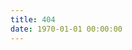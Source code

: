 ```yaml
---
title: 404
date: 1970-01-01 00:00:00
---
```

<script type="text/javascript" src="//qzonestyle.gtimg.cn/qzone/hybrid/app/404/search_children.js" charset="utf-8"></script>